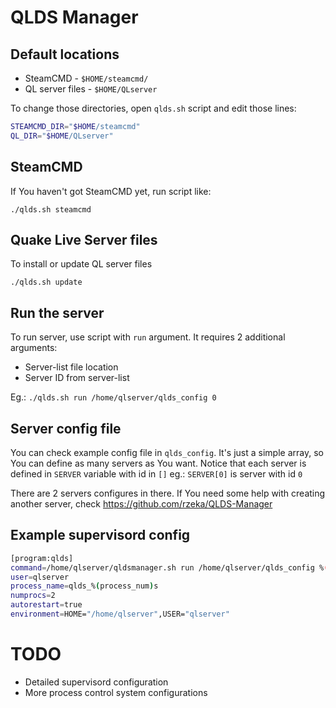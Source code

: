 # QLDS Manager

## Default locations

* SteamCMD - `$HOME/steamcmd/`
* QL server files - `$HOME/QLserver`

To change those directories, open `qlds.sh` script and edit those lines:

```bash
STEAMCMD_DIR="$HOME/steamcmd"
QL_DIR="$HOME/QLserver"
```

## SteamCMD

If You haven't got SteamCMD yet, run script like:

`./qlds.sh steamcmd`

## Quake Live Server files

To install or update QL server files

`./qlds.sh update`

## Run the server

To run server, use script with `run` argument. It requires 2 additional arguments:

* Server-list file location
* Server ID from server-list

Eg.:
`./qlds.sh run /home/qlserver/qlds_config 0`

## Server config file

You can check example config file in `qlds_config`. It's just a simple array, so You can define as many servers as You want.
Notice that each server is defined in `SERVER` variable with id in `[]` eg.: `SERVER[0]` is server with id `0`

There are 2 servers configures in there. If You need some help with creating another server, check https://github.com/rzeka/QLDS-Manager

## Example supervisord config

```bash
[program:qlds]
command=/home/qlserver/qldsmanager.sh run /home/qlserver/qlds_config %(process_num)s
user=qlserver
process_name=qlds_%(process_num)s
numprocs=2
autorestart=true
environment=HOME="/home/qlserver",USER="qlserver"
```

# TODO

* Detailed supervisord configuration
* More process control system configurations
